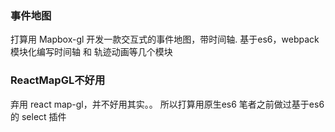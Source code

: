 ### 事件地图
打算用 Mapbox-gl 开发一款交互式的事件地图，带时间轴.
基于es6，webpack 模块化编写时间轴 和 轨迹动画等几个模块

### ReactMapGL不好用
弃用 react map-gl，并不好用其实。。
所以打算用原生es6
笔者之前做过基于es6的 select 插件
